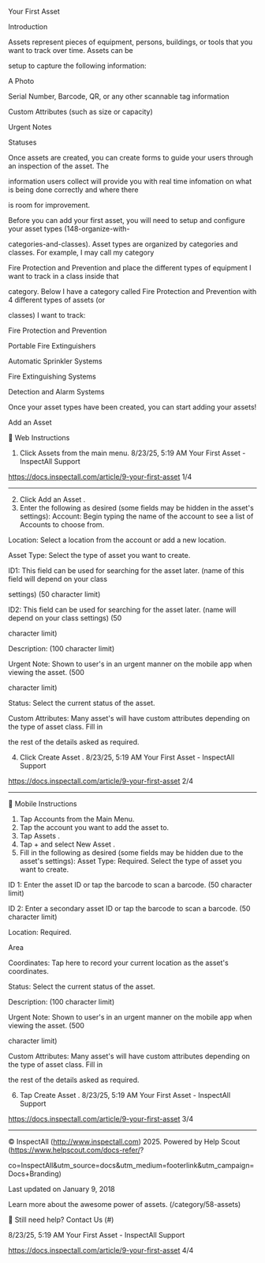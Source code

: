 Your First Asset

Introduction

Assets represent pieces of equipment, persons, buildings, or tools that you want to track over time. Assets can be

setup to capture the following information:

A Photo

Serial Number, Barcode, QR,  or any other scannable tag information

Custom Attributes (such as size or capacity)

Urgent Notes

Statuses

Once assets are created, you can create forms to guide your users through an inspection of the asset. The

information users collect will provide you with real time infomation on what is being done correctly and where there

is room for improvement.

Before you can add your first asset, you will need to setup and configure your asset types (148-organize-with-

categories-and-classes). Asset types are organized by categories and classes. For example, I may call my category

Fire Protection and Prevention and place the different types of equipment I want to track in a class inside that

category. Below I have a category called Fire Protection and Prevention with 4 different types of assets (or

classes) I want to track:

Fire Protection and Prevention

Portable Fire Extinguishers

Automatic Sprinkler Systems

Fire Extinguishing Systems

Detection and Alarm Systems

Once your asset types have been created, you can start adding your assets!

Add an Asset

 Web Instructions

1. Click  Assets  from the main menu.
8/23/25, 5:19 AM Your First Asset - InspectAll Support

https://docs.inspectall.com/article/9-your-first-asset 1/4


---

2. Click  Add an Asset .
3. Enter the following as desired (some fields may be hidden in the asset's settings):
Account: Begin typing the name of the account to see a list of Accounts to choose from.

Location: Select a location from the account or add a new location.

Asset Type: Select the type of asset you want to create.

ID1: This field can be used for searching for the asset later. (name of this field will depend on your class

settings) (50 character limit)

ID2: This field can be used for searching for the asset later. (name will depend on your class settings) (50

character limit)

Description: (100 character limit)

Urgent Note: Shown to user's in an urgent manner on the mobile app when viewing the asset. (500

character limit)

Status: Select the current status of the asset.

Custom Attributes: Many asset's will have custom attributes depending on the type of asset class. Fill in

the rest of the details asked as required.

4. Click  Create Asset .
8/23/25, 5:19 AM Your First Asset - InspectAll Support

https://docs.inspectall.com/article/9-your-first-asset 2/4


---

 Mobile Instructions

1. Tap  Accounts  from the Main Menu.
2. Tap the account you want to add the asset to.
3. Tap  Assets .
4. Tap  +  and select  New Asset .
5. Fill in the following as desired (some fields may be hidden due to the asset's settings):
Asset Type: Required. Select the type of asset you want to create.

ID 1: Enter the asset ID or tap the barcode to scan a barcode. (50 character limit)

ID 2: Enter a secondary asset ID or tap the barcode to scan a barcode. (50 character limit)

Location: Required.

Area

Coordinates: Tap here to record your current location as the asset's coordinates.

Status: Select the current status of the asset.

Description: (100 character limit)

Urgent Note: Shown to user's in an urgent manner on the mobile app when viewing the asset. (500

character limit)

Custom Attributes: Many asset's will have custom attributes depending on the type of asset class. Fill in

the rest of the details asked as required.

6. Tap  Create Asset .
8/23/25, 5:19 AM Your First Asset - InspectAll Support

https://docs.inspectall.com/article/9-your-first-asset 3/4


---

© InspectAll (http://www.inspectall.com) 2025. Powered by Help Scout (https://www.helpscout.com/docs-refer/?

co=InspectAll&utm_source=docs&utm_medium=footerlink&utm_campaign=Docs+Branding)

Last updated on January 9, 2018

Learn more about the awesome power of assets. (/category/58-assets)

 Still need help? Contact Us (#)

8/23/25, 5:19 AM Your First Asset - InspectAll Support

https://docs.inspectall.com/article/9-your-first-asset 4/4

